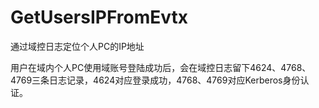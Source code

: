 # GetUsersIPFromEvtx
通过域控日志定位个人PC的IP地址


用户在域内个人PC使用域账号登陆成功后，会在域控日志留下4624、4768、4769三条日志记录，4624对应登录成功，4768、4769对应Kerberos身份认证。
